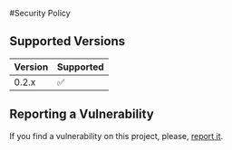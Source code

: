 #Security Policy

## Supported Versions
| Version | Supported            |
| ------- | -------------------- |
| 0.2.x   | :white_check_mark:   |

## Reporting a Vulnerability
If you find a vulnerability on this project, please, [report it](https://github.com/cadox8/besx/issues/new).